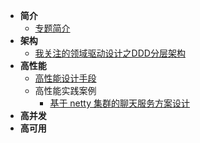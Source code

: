 <!-- _sidebar.md -->

* **简介**
  * [专题简介](/three-high-application/home.md)
* **架构**
  * [我关注的领域驱动设计之DDD分层架构](/three-high-application/architecture-design/领域驱动设计之DDD分层架构.md)
* **高性能**
  * [高性能设计手段](/three-high-application/high-performance/high-performance-solution.md)
  * 高性能实践案例
    * [基于 netty 集群的聊天服务方案设计](/three-high-application/high-performance/based-on-netty-cluster-chat.md)
* **高并发**
* **高可用**